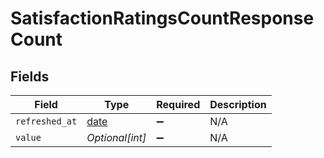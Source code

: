 # SatisfactionRatingsCountResponseCount


## Fields

| Field                                                                | Type                                                                 | Required                                                             | Description                                                          |
| -------------------------------------------------------------------- | -------------------------------------------------------------------- | -------------------------------------------------------------------- | -------------------------------------------------------------------- |
| `refreshed_at`                                                       | [date](https://docs.python.org/3/library/datetime.html#date-objects) | :heavy_minus_sign:                                                   | N/A                                                                  |
| `value`                                                              | *Optional[int]*                                                      | :heavy_minus_sign:                                                   | N/A                                                                  |